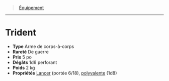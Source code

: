 ﻿---
!EquipmentItem
Type: Arme de corps-à-corps
Price: 5 po
Weight: 2 kg
Rarity: De guerre
Damages: 1d6 perforant
Properties: '[Lancer](hd_weapons_lancer.md) (portée 6/18), [polyvalente](hd_weapons_polyvalente.md) (1d8)'
Id: equipment_hd.md#trident
ParentLink: equipment_hd.md#Équipement
Name: Trident
ParentName: Équipement
NameLevel: 1
Attributes: {}
---
> [Équipement](hd_equipment.md)

---

# Trident

- **Type** Arme de corps-à-corps
- **Rareté** De guerre
- **Prix** 5 po
- **Dégâts** 1d6 perforant
- **Poids** 2 kg
- **Propriétés** [Lancer](hd_weapons_lancer.md) (portée 6/18), [polyvalente](hd_weapons_polyvalente.md) (1d8)

